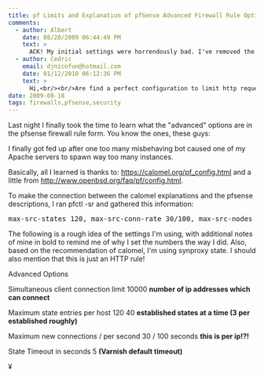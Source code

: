 ```yaml
---
title: pf Limits and Explanation of pfSense Advanced Firewall Rule Options
comments:
  - author: Albert
    date: 08/20/2009 06:44:49 PM
    text: >
      ACK! My initial settings were horrendously bad. I've removed the timeouts as that was not a good idea. I'm planning another follow-up post to this very soon.<br/><br/>In related news, I was very surprised to learn that Heroku put NGINX in-front of Varnish. Interesting, very interesting.
  - author: Cedric
    email: djnicofun@hotmail.com
    date: 01/12/2010 06:12:36 PM
    text: >
      Hi,<br/><br/>Are find a perfect configuration to limit http request ?<br/><br/>Best regard.
date: 2009-08-18
tags: firewalls,pfsense,security
---
```

Last night I finally took the time to learn what the "advanced" options are in the pfsense firewall rule form. You know the ones, these guys:

<span style="display: inline;">

I finally got fed up after one too many misbehaving bot caused one of my Apache servers to spawn way too many instances.

Basically, all I learned is thanks to: <a href="https://calomel.org/pf_config.html">https://calomel.org/pf_config.html</a> and a little from <a href="http://www.openbsd.org/faq/pf/config.html">http://www.openbsd.org/faq/pf/config.html</a>.

To make the connection between the calomel explanations and the pfsense descriptions, I ran pfctl -sr and gathered this information:

<pre>max-src-states 120, max-src-conn-rate 30/100, max-src-nodes 10000 overload &lt;virusprot&gt; flush global, tcp.established 5, src.track 100</pre>

The following is a rough idea of the settings I'm using, with additional notes of mine in bold to remind me of why I set the numbers the way I did. Also, based on the recommendation of calomel, I'm using synproxy state. I should also mention that this is just an HTTP rule!

Advanced Options

Simultaneous client connection limit
10000 <b>number of ip addresses which can connect</b>

Maximum state entries per host
120
40 <b>established states at a time (3 per established roughly)</b>

Maximum new connections / per second
30 / 100 seconds
<b>this is per ip!?!</b>

State Timeout in seconds
5
<b>(Varnish default timeout)</b>

¥

